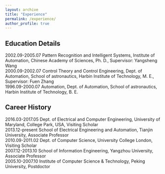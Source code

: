 ```yaml
---
layout: archive
title: "Experience"
permalink: /experience/
author_profile: true
---
```


Education Details
------
2002.09-2005.07    Pattern Recognition and Intelligent Systems, Institute of Automation, Chinese Academy of Sciences, Ph. D., Supervisor: Yangsheng Wang  
2000.09-2002.07    Control Theory and Control Engineering, Dept. of Automation, School of astronautics, Harbin Institute of Technology, M. E., Supervisor: Fuen Zhang  
1996.09-2000.07    Automation, Dept. of Automation, School of astronautics, Harbin Institute of Technology, B. E.  

Career History
------
2016.03-2017.05  Dept. of Electrical and Computer Engineering, University of Maryland, College Park, USA, Visiting Scholar  
2013.12-present  School of Electrical Engineering and Automation, Tianjin University, Associate Professor  
2010.09-2011.02  Dept. of Computer Science, University College London, Visiting Scholar  
2007.12-2013.10  School of Information Engineering, Yangzhou University, Associate Professor  
2005.10-2007.10  Institute of Computer Science & Technology, Peking University, Postdoctor  
